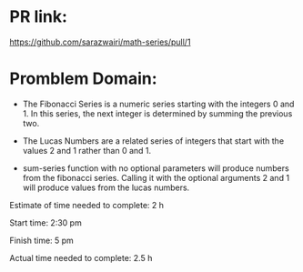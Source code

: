 # PR link:

https://github.com/sarazwairi/math-series/pull/1

# Promblem Domain:

* The Fibonacci Series is a numeric series starting with the integers 0 and 1. In this series, the next integer is determined by summing the previous two.

* The Lucas Numbers are a related series of integers that start with the values 2 and 1 rather than 0 and 1.

* sum-series function with no optional parameters will produce numbers from the fibonacci series. Calling it with the optional arguments 2 and 1 will produce values from the lucas numbers.

Estimate of time needed to complete: 2 h

Start time: 2:30 pm

Finish time: 5 pm

Actual time needed to complete: 2.5 h